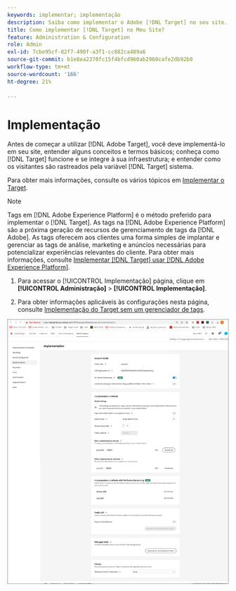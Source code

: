 ```yaml
---
keywords: implementar; implementação
description: Saiba como implementar o Adobe [!DNL Target] no seu site. Defina as configurações globais, o método de implementação (AEP Web SDK ou at.js) e muito mais.
title: Como implementar [!DNL Target] no Meu Site?
feature: Administration & Configuration
role: Admin
exl-id: 7cbe95cf-82f7-490f-a3f1-cc882ca489a6
source-git-commit: b1e8ea2370fc15f4bfcd960ab2960cafe2db92b8
workflow-type: tm+mt
source-wordcount: '166'
ht-degree: 21%

---
```


# Implementação

Antes de começar a utilizar [!DNL Adobe Target], você deve implementá-lo em seu site, entender alguns conceitos e termos básicos; conheça como [!DNL Target] funcione e se integre à sua infraestrutura; e entender como os visitantes são rastreados pela variável [!DNL Target] sistema.

Para obter mais informações, consulte os vários tópicos em [Implementar o Target](/help/main/c-implementing-target/implementing-target.md).

>[!NOTE]
>
>Tags em [!DNL Adobe Experience Platform] é o método preferido para implementar o [!DNL Target]. As tags na [!DNL Adobe Experience Platform] são a próxima geração de recursos de gerenciamento de tags da [!DNL Adobe]. As tags oferecem aos clientes uma forma simples de implantar e gerenciar as tags de análise, marketing e anúncios necessárias para potencializar experiências relevantes do cliente. Para obter mais informações, consulte [Implementar [!DNL Target] usar [!DNL Adobe Experience Platform]](https://developer.adobe.com/target/implement/client-side/atjs/how-to-deployatjs/implement-target-using-adobe-launch/).

1. Para acessar o [!UICONTROL Implementação] página, clique em **[!UICONTROL Administração]** > **[!UICONTROL Implementação]**.

1. Para obter informações aplicáveis às configurações nesta página, consulte [Implementação do Target sem um gerenciador de tags](https://developer.adobe.com/target/implement/client-side/atjs/how-to-deployatjs/implement-target-without-a-tag-manager/).

![Página de implementação](/help/main/administrating-target/assets/implementation.png)
